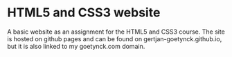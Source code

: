 # HTML5 and CSS3 website
A basic website as an assignment for the HTML5 and CSS3 course.
The site is hosted on github pages and can be found on gertjan-goetynck.github.io, but it is also linked to my goetynck.com domain.